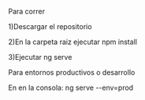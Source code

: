 Para correr

1)Descargar el repositorio

2)En la carpeta raiz ejecutar npm install

3)Ejecutar ng serve

Para entornos productivos o desarrollo

En en la consola:
ng serve --env=prod
